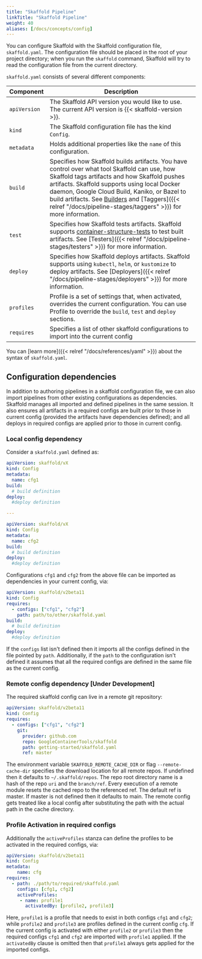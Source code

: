 ```yaml
---
title: "Skaffold Pipeline"
linkTitle: "Skaffold Pipeline"
weight: 40
aliases: [/docs/concepts/config]
---
```


You can configure Skaffold with the Skaffold configuration file,
`skaffold.yaml`. The configuration file should be placed in the root of your
project directory; when you run the `skaffold` command, Skaffold will try to
read the configuration file from the current directory.

`skaffold.yaml` consists of several different components:

| Component  | Description |
| ---------- | ------------|
| `apiVersion` | The Skaffold API version you would like to use. The current API version is {{< skaffold-version >}}. |
| `kind`  |  The Skaffold configuration file has the kind `Config`.  |
| `metadata`  |  Holds additional properties like the `name` of this configuration.  |
| `build`  |  Specifies how Skaffold builds artifacts. You have control over what tool Skaffold can use, how Skaffold tags artifacts and how Skaffold pushes artifacts. Skaffold supports using local Docker daemon, Google Cloud Build, Kaniko, or Bazel to build artifacts. See [Builders](/docs/pipeline-stages/builders) and [Taggers]({{< relref "/docs/pipeline-stages/taggers" >}}) for more information. |
| `test` |  Specifies how Skaffold tests artifacts. Skaffold supports [container-structure-tests](https://github.com/GoogleContainerTools/container-structure-test) to test built artifacts. See [Testers]({{< relref "/docs/pipeline-stages/testers" >}}) for more information. |
| `deploy` |  Specifies how Skaffold deploys artifacts. Skaffold supports using `kubectl`, `helm`, or `kustomize` to deploy artifacts. See [Deployers]({{< relref "/docs/pipeline-stages/deployers" >}}) for more information. |
| `profiles`|  Profile is a set of settings that, when activated, overrides the current configuration. You can use Profile to override the `build`, `test` and `deploy` sections. |
| `requires`|  Specifies a list of other skaffold configurations to import into the current config |

You can [learn more]({{< relref "/docs/references/yaml" >}}) about the syntax of `skaffold.yaml`.

## Configuration dependencies

In addition to authoring pipelines in a skaffold configuration file, we can also import pipelines from other existing configurations as dependencies. Skaffold manages all imported and defined pipelines in the same session. It also ensures all artifacts in a required configs are built prior to those in current config (provided the artifacts have dependencies defined); and all deploys in required configs are applied prior to those in current config.

### Local config dependency

Consider a `skaffold.yaml` defined as:
```yaml
apiVersion: skaffold/vX
kind: Config
metadata:
  name: cfg1
build:
  # build definition
deploy:
  #deploy definition

---

apiVersion: skaffold/vX
kind: Config
metadata:
  name: cfg2
build:
  # build definition
deploy:
  #deploy definition
```

Configurations `cfg1` and `cfg2` from the above file can be imported as dependencies in your current config, via:

```yaml
apiVersion: skaffold/v2beta11
kind: Config
requires:
  - configs: ["cfg1", "cfg2"]
    path: path/to/other/skaffold.yaml 
build:
  # build definition
deploy:
  #deploy definition
```

If the `configs` list isn't defined then it imports all the configs defined in the file pointed by `path`. Additionally, if the `path` to the configuration isn't defined it assumes that all the required configs are defined in the same file as the current config.
### Remote config dependency [Under Development]

The required skaffold config can live in a remote git repository:

```yaml
apiVersion: skaffold/v2beta11
kind: Config
requires:
  - configs: ["cfg1", "cfg2"]
    git:
      provider: github.com
      repo: GoogleContainerTools/skaffold
      path: getting-started/skaffold.yaml
      ref: master
```

The environment variable `SKAFFOLD_REMOTE_CACHE_DIR` or flag `--remote-cache-dir` specifies the download location for all remote repos. If undefined then it defaults to `~/.skaffold/repos`. 
The repo root directory name is a hash of the repo `uri` and the `branch/ref`.
Every execution of a remote module resets the cached repo to the referenced ref. The default ref is master. If master is not defined then it defaults to main.
The remote config gets treated like a local config after substituting the path with the actual path in the cache directory.
  
### Profile Activation in required configs

Additionally the `activeProfiles`  stanza can define the profiles to be activated in the required configs, via:

```yaml
apiVersion: skaffold/v2beta11
kind: Config
metadata:
    name: cfg
requires:
  - path: ./path/to/required/skaffold.yaml
    configs: [cfg1, cfg2]                 
    activeProfiles:                                     
     - name: profile1                               
       activatedBy: [profile2, profile3] 
```

Here, `profile1` is a profile that needs to exist in both configs `cfg1` and `cfg2`; while `profile2` and `profile3` are profiles defined in the current config `cfg`. If the current config is activated with either `profile2` or `profile3` then the required configs `cfg1` and `cfg2` are imported with `profile1` applied. If the `activatedBy` clause is omitted then that `profile1` always gets applied for the imported configs.